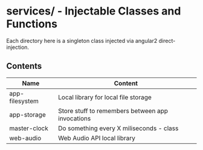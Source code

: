 # services/ - Injectable Classes and Functions

Each directory here is a singleton class injected via angular2 direct-injection.

## Contents

| Name | Content |
|------|---------|
| app-filesystem | Local library for local file storage |
| app-storage | Store stuff to remembers between app invocations |
| master-clock | Do something every X miliseconds - class |
| web-audio | Web Audio API local library |
